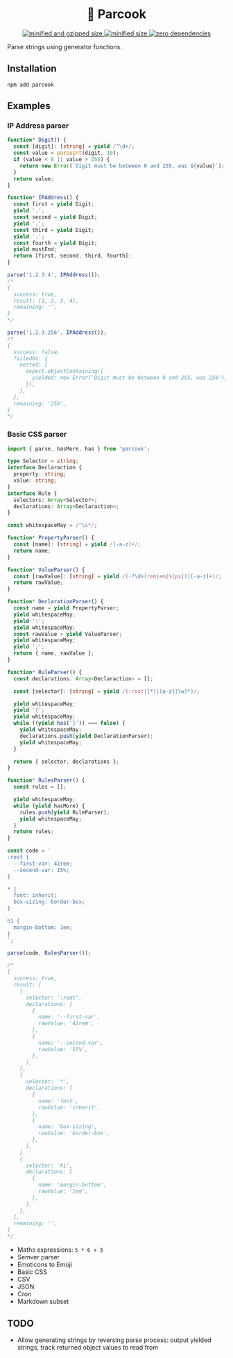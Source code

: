 <div align="center">
  <h1>🥒 Parcook</h1>
  <a href="https://bundlephobia.com/result?p=parcook">
    <img src="https://badgen.net/bundlephobia/minzip/parcook@0.2.0" alt="minified and gzipped size">
    <img src="https://badgen.net/bundlephobia/min/parcook@0.2.0" alt="minified size">
    <img src="https://badgen.net/bundlephobia/dependency-count/parcook@0.2.0" alt="zero dependencies">
  </a>
</div>

Parse strings using generator functions.

## Installation

```console
npm add parcook
```

## Examples

### IP Address parser

```typescript
function* Digit() {
  const [digit]: [string] = yield /^\d+/;
  const value = parseInt(digit, 10);
  if (value < 0 || value > 255) {
    return new Error(`Digit must be between 0 and 255, was ${value}`);
  }
  return value;
}

function* IPAddress() {
  const first = yield Digit;
  yield '.';
  const second = yield Digit;
  yield '.';
  const third = yield Digit;
  yield '.';
  const fourth = yield Digit;
  yield mustEnd;
  return [first, second, third, fourth];
}

parse('1.2.3.4', IPAddress());
/*
{
  success: true,
  result: [1, 2, 3, 4],
  remaining: '',
}
*/

parse('1.2.3.256', IPAddress());
/*
{
  success: false,
  failedOn: {
    nested: [
      expect.objectContaining({
        yielded: new Error('Digit must be between 0 and 255, was 256'),
      }),
    ],
  },
  remaining: '256',
}
*/
```

### Basic CSS parser

```typescript
import { parse, hasMore, has } from 'parcook';

type Selector = string;
interface Declaraction {
  property: string;
  value: string;
}
interface Rule {
  selectors: Array<Selector>;
  declarations: Array<Declaraction>;
}

const whitespaceMay = /^\s*/;

function* PropertyParser() {
  const [name]: [string] = yield /[-a-z]+/;
  return name;
}

function* ValueParser() {
  const [rawValue]: [string] = yield /(-?\d+(rem|em|%|px|)|[-a-z]+)/;
  return rawValue;
}

function* DeclarationParser() {
  const name = yield PropertyParser;
  yield whitespaceMay;
  yield ':';
  yield whitespaceMay;
  const rawValue = yield ValueParser;
  yield whitespaceMay;
  yield ';';
  return { name, rawValue };
}

function* RuleParser() {
  const declarations: Array<Declaraction> = [];

  const [selector]: [string] = yield /(:root|[*]|[a-z][\w]*)/;

  yield whitespaceMay;
  yield '{';
  yield whitespaceMay;
  while ((yield has('}')) === false) {
    yield whitespaceMay;
    declarations.push(yield DeclarationParser);
    yield whitespaceMay;
  }

  return { selector, declarations };
}

function* RulesParser() {
  const rules = [];

  yield whitespaceMay;
  while (yield hasMore) {
    rules.push(yield RuleParser);
    yield whitespaceMay;
  }
  return rules;
}

const code = `
:root {
  --first-var: 42rem;
  --second-var: 15%;
}

* {
  font: inherit;
  box-sizing: border-box;
}

h1 {
  margin-bottom: 1em;
}
`;

parse(code, RulesParser());

/*
{
  success: true,
  result: [
    {
      selector: ':root',
      declarations: [
        {
          name: '--first-var',
          rawValue: '42rem',
        },
        {
          name: '--second-var',
          rawValue: '15%',
        },
      ],
    },
    {
      selector: '*',
      declarations: [
        {
          name: 'font',
          rawValue: 'inherit',
        },
        {
          name: 'box-sizing',
          rawValue: 'border-box',
        },
      ],
    },
    {
      selector: 'h1',
      declarations: [
        {
          name: 'margin-bottom',
          rawValue: '1em',
        },
      ],
    },
  ],
  remaining: '',
}
*/
```

- Maths expressions: `5 * 6 + 3`
- Semver parser
- Emoticons to Emoji
- Basic CSS
- CSV
- JSON
- Cron
- Markdown subset

## TODO

- Allow generating strings by reversing parse process: output yielded strings, track returned object values to read from

